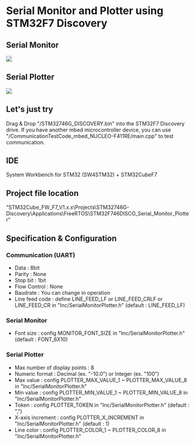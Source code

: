 # Serial Monitor and Plotter using STM32F7 Discovery
[](
<http://y2kblog.seesaa.net/article/SerialMonitorPlotter_STM32F7-Discovery.html>
)

## Serial Monitor
![](https://github.com/y2kblog/STM32F746DISCO_Serial_Monitor_Plotter/blob/master/images/SerialMonitor.jpg)

## Serial Plotter
![](https://github.com/y2kblog/STM32F746DISCO_Serial_Monitor_Plotter/blob/master/images/SerialPlotter.jpg)


## Let's just try
Drag & Drop "/STM32746G_DISCOVERY.bin" into the STM32F7 Discovery drive.
If you have another mbed microcontroller device, you can use "/CommunicationTestCode_mbed_NUCLEO-F411RE/main.cpp" to test communication.

## IDE
System Workbench for STM32 (SW4STM32) + STM32CubeF7

## Project file location
"STM32Cube_FW_F7_V1.x.x\Projects\STM32746G-Discovery\Applications\FreeRTOS\STM32F746DISCO_Serial_Monitor_Plotter"

## Specification & Configuration
### Communication (UART)
* Data : 8bit
* Parity : None
* Stop bit : 1bit
* Flow Control : None
* Baudrate : You can change in operation
* Line feed code : define LINE_FEED_LF or LINE_FEED_CRLF or LINE_FEED_CR in "Inc/SerialMonitorPlotter.h" (default : LINE_FEED_LF)

### Serial Monitor
* Font size : config MONITOR_FONT_SIZE in "Inc/SerialMonitorPlotter.h" (default : FONT_6X10)

### Serial Plotter
* Max number of display points : 8
* Numeric format : Decimal (ex. "-10.0") or Integer (ex. "100")
* Max value : config PLOTTER_MAX_VALUE_1 ~ PLOTTER_MAX_VALUE_8 in "Inc/SerialMonitorPlotter.h"
* Min value : config PLOTTER_MIN_VALUE_1 ~ PLOTTER_MIN_VALUE_8 in "Inc/SerialMonitorPlotter.h"
* Token : config PLOTTER_TOKEN in "Inc/SerialMonitorPlotter.h" (default : ",")
* X-axis increment : config PLOTTER_X_INCREMENT in "Inc/SerialMonitorPlotter.h" (default : 1)
* Line color : config PLOTTER_COLOR_1 ~ PLOTTER_COLOR_8 in "Inc/SerialMonitorPlotter.h"

